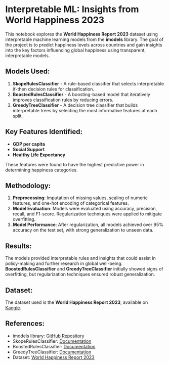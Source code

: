 # Interpretable ML: Insights from World Happiness 2023
This notebook explores the **World Happiness Report 2023** dataset using interpretable machine learning models from the **imodels** library. The goal of the project is to predict happiness levels across countries and gain insights into the key factors influencing global happiness using transparent, interpretable models.

## Models Used:
1. **SkopeRulesClassifier** - A rule-based classifier that selects interpretable if-then decision rules for classification.
2. **BoostedRulesClassifier** - A boosting-based model that iteratively improves classification rules by reducing errors.
3. **GreedyTreeClassifier** - A decision tree classifier that builds interpretable trees by selecting the most informative features at each split.

## Key Features Identified:
- **GDP per capita**
- **Social Support**
- **Healthy Life Expectancy**

These features were found to have the highest predictive power in determining happiness categories.

## Methodology:
1. **Preprocessing**: Imputation of missing values, scaling of numeric features, and one-hot encoding of categorical features.
2. **Model Evaluation**: Models were evaluated using accuracy, precision, recall, and F1-score. Regularization techniques were applied to mitigate overfitting.
3. **Model Performance**: After regularization, all models achieved over 95% accuracy on the test set, with strong generalization to unseen data.

## Results:
The models provided interpretable rules and insights that could assist in policy-making and further research in global well-being. **BoostedRulesClassifier** and **GreedyTreeClassifier** initially showed signs of overfitting, but regularization techniques ensured robust generalization.

## Dataset:
The dataset used is the **World Happiness Report 2023**, available on [Kaggle](https://www.kaggle.com/datasets/ajaypalsinghlo/world-happiness-report-2023).

## References:
- imodels library: [GitHub Repository](https://github.com/csinva/imodels)
- SkopeRulesClassifier: [Documentation](https://csinva.io/imodels/rule_set/skope_rules.html#imodels.rule_set.skope_rules.SkopeRulesClassifier)
- BoostedRulesClassifier: [Documentation](https://csinva.io/imodels/rule_set/boosted_rules.html#imodels.rule_set.boosted_rules.BoostedRulesClassifier)
- GreedyTreeClassifier: [Documentation](https://csinva.io/imodels/tree/cart_wrapper.html#imodels.tree.cart_wrapper.GreedyTreeClassifier)
- Dataset: [World Happiness Report 2023](https://www.kaggle.com/datasets/ajaypalsinghlo/world-happiness-report-2023)
